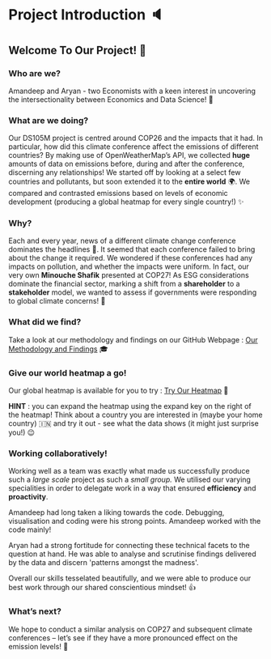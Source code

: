 # __Project Introduction__ :speaker:

## __Welcome To Our Project!__ :wave:

### __Who are we?__

Amandeep and Aryan - two Economists with a keen interest in uncovering the intersectionality between Economics and Data Science! :muscle:

### __What are we doing?__

Our DS105M project is centred around COP26 and the impacts that it had. In particular, how did this climate conference affect the emissions of different countries? By making use of OpenWeatherMap’s API, we collected __huge__ amounts of data on emissions before, during and after the conference, discerning any relationships! We started off by looking at a select few countries and pollutants, but soon extended it to the __entire world__ :earth_africa:. We compared and contrasted emissions based on levels of economic development (producing a global heatmap for every single country!) :sparkles:

### __Why?__

Each and every year, news of a different climate change conference dominates the headlines :seedling:. It seemed that each conference failed to bring about the change it required. We wondered if these conferences had any impacts on pollution, and whether the impacts were uniform. In fact, our very own __Minouche Shafik__ presented at COP27! As ESG considerations dominate the financial sector, marking a shift from a __shareholder__ to a __stakeholder__ model, we wanted to assess if governments were responding to global climate concerns! :evergreen_tree:

### __What did we find?__

Take a look at our methodology and findings on our GitHub Webpage : [Our Methodology and Findings](https://amandeepn.github.io/COP26-Analysis/) :mortar_board:

### __Give our world heatmap a go!__

Our global heatmap is available for you to try : [Try Our Heatmap](https://amandeepn-cop26-analysis-app-05i6n6.streamlit.app) :raised_hands:

 __HINT__ : you can expand the heatmap using the expand key on the right of the heatmap! Think about a country you are interested in (maybe your home country) :india: and try it out - see what the data shows (it might just surprise you!) :wink:
 
### __Working collaboratively!__

Working well as a team was exactly what made us successfully produce such a _large scale_ project as such a _small group._ We utilised our varying specialities in order to delegate work in a way that ensured __efficiency__ and __proactivity__.

Amandeep had long taken a liking towards the code. Debugging, visualisation and coding were his strong points. Amandeep worked with the code mainly!

Aryan had a strong fortitude for connecting these technical facets to the question at hand. He was able to analyse and scrutinise findings delivered by the data and discern 'patterns amongst the madness'.

Overall our skills tesselated beautifully, and we were able to produce our best work through our shared conscientious mindset! 👍

### __What’s next?__

We hope to conduct a similar analysis on COP27 and subsequent climate conferences – let’s see if they have a more pronounced effect on the emission levels! :thinking:
















